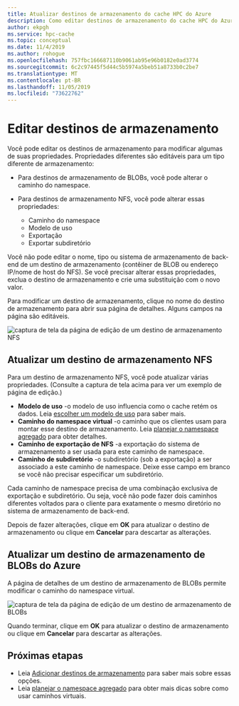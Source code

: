 ```yaml
---
title: Atualizar destinos de armazenamento do cache HPC do Azure
description: Como editar destinos de armazenamento do cache HPC do Azure
author: ekpgh
ms.service: hpc-cache
ms.topic: conceptual
ms.date: 11/4/2019
ms.author: rohogue
ms.openlocfilehash: 757fbc166687110b9061ab95e96b0182e0ad3774
ms.sourcegitcommit: 6c2c97445f5d44c5b5974a5beb51a8733b0c2be7
ms.translationtype: MT
ms.contentlocale: pt-BR
ms.lasthandoff: 11/05/2019
ms.locfileid: "73622762"
---
```

# <a name="edit-storage-targets"></a>Editar destinos de armazenamento

Você pode editar os destinos de armazenamento para modificar algumas de suas propriedades. Propriedades diferentes são editáveis para um tipo diferente de armazenamento:

* Para destinos de armazenamento de BLOBs, você pode alterar o caminho do namespace.

* Para destinos de armazenamento NFS, você pode alterar essas propriedades:

  * Caminho do namespace
  * Modelo de uso
  * Exportação
  * Exportar subdiretório

Você não pode editar o nome, tipo ou sistema de armazenamento de back-end de um destino de armazenamento (contêiner de BLOB ou endereço IP/nome de host do NFS). Se você precisar alterar essas propriedades, exclua o destino de armazenamento e crie uma substituição com o novo valor.

Para modificar um destino de armazenamento, clique no nome do destino de armazenamento para abrir sua página de detalhes. Alguns campos na página são editáveis.

![captura de tela da página de edição de um destino de armazenamento NFS](media/hpc-cache-edit-storage-nfs.png)

## <a name="update-an-nfs-storage-target"></a>Atualizar um destino de armazenamento NFS

Para um destino de armazenamento NFS, você pode atualizar várias propriedades. (Consulte a captura de tela acima para ver um exemplo de página de edição.)

* **Modelo de uso** -o modelo de uso influencia como o cache retém os dados. Leia [escolher um modelo de uso](hpc-cache-add-storage.md#choose-a-usage-model) para saber mais.
* **Caminho do namespace virtual** -o caminho que os clientes usam para montar esse destino de armazenamento. Leia [planejar o namespace agregado](hpc-cache-namespace.md) para obter detalhes.
* **Caminho de exportação de NFS** -a exportação do sistema de armazenamento a ser usada para este caminho de namespace.
* **Caminho de subdiretório** -o subdiretório (sob a exportação) a ser associado a este caminho de namespace. Deixe esse campo em branco se você não precisar especificar um subdiretório.

Cada caminho de namespace precisa de uma combinação exclusiva de exportação e subdiretório. Ou seja, você não pode fazer dois caminhos diferentes voltados para o cliente para exatamente o mesmo diretório no sistema de armazenamento de back-end.

Depois de fazer alterações, clique em **OK** para atualizar o destino de armazenamento ou clique em **Cancelar** para descartar as alterações.

## <a name="update-an-azure-blob-storage-target"></a>Atualizar um destino de armazenamento de BLOBs do Azure

A página de detalhes de um destino de armazenamento de BLOBs permite modificar o caminho do namespace virtual. 

![captura de tela da página de edição de um destino de armazenamento de BLOBs](media/hpc-cache-edit-storage-blob.png)

Quando terminar, clique em **OK** para atualizar o destino de armazenamento ou clique em **Cancelar** para descartar as alterações.

## <a name="next-steps"></a>Próximas etapas

* Leia [Adicionar destinos de armazenamento](hpc-cache-add-storage.md) para saber mais sobre essas opções.
* Leia [planejar o namespace agregado](hpc-cache-namespace.md) para obter mais dicas sobre como usar caminhos virtuais.
